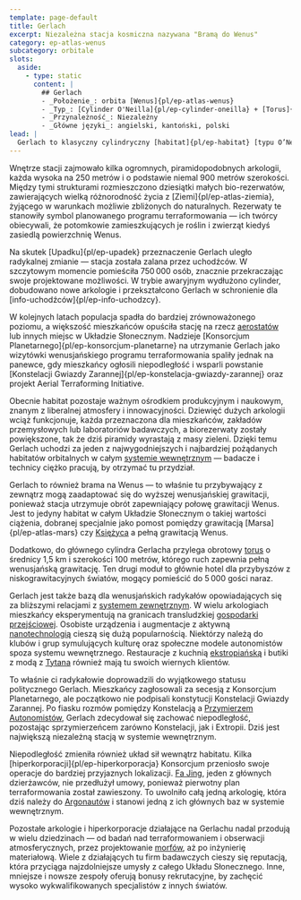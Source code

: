 ```yaml
---
template: page-default
title: Gerlach
excerpt: Niezależna stacja kosmiczna nazywana "Bramą do Wenus" 
category: ep-atlas-wenus
subcategory: orbitale
slots:
  aside:
    - type: static
      content: |
        ## Gerlach
        - _Położenie_: orbita [Wenus]{pl/ep-atlas-wenus}
        - _Typ_: [Cylinder O'Neilla]{pl/ep-cylinder-oneilla} + [Torus]{pl/ep-torus}
        - _Przynależność_: Niezależny
        - _Główne języki_: angielski, kantoński, polski
lead: |
  Gerlach to klasyczny cylindryczny [habitat]{pl/ep-habitat} [typu O’Neilla](#). Ma 1 kilometr średnicy, 4 kilometry długości i liczy niemal 120 000 mieszkańców. Jest głównym wenusjańskim portem kosmicznym, a także najstarszą zamieszkaną lokalizacją na lub wokół [Wenus]{pl/ep-atlas-wenus}. Początkowo był mniejszy, a jego budowę rozpoczęto z zamiarem prowadzenia badań nad atmosferą Wenus, wznoszenia kolejnych habitatów i aerostatów oraz docelowo — terraformowania planety.
---
```

Wnętrze stacji zajmowało kilka ogromnych, piramidopodobnych arkologii, każda wysoka na 250 metrów i o podstawie niemal 900 metrów szerokości. Między tymi strukturami rozmieszczono dziesiątki małych bio-rezerwatów, zawierających wielką różnorodność życia z [Ziemi]{pl/ep-atlas-ziemia}, żyjącego w warunkach możliwie zbliżonych do naturalnych. Rezerwaty te stanowiły symbol planowanego programu terraformowania — ich twórcy obiecywali, że potomkowie zamieszkujących je roślin i zwierząt kiedyś zasiedlą powierzchnię Wenus.

Na skutek [Upadku]{pl/ep-upadek} przeznaczenie Gerlach uległo radykalnej zmianie — stacja została zalana przez uchodźców. W szczytowym momencie pomieściła 750 000 osób, znacznie przekraczając swoje projektowane możliwości. W trybie awaryjnym wydłużono cylinder, dobudowano nowe arkologie i przekształcono Gerlach w schronienie dla [info-uchodźców]{pl/ep-info-uchodzcy}.

W kolejnych latach populacja spadła do bardziej zrównoważonego poziomu, a większość mieszkańców opuściła stację na rzecz [aerostatów](#) lub innych miejsc w Układzie Słonecznym. Nadzieje [Konsorcjum Planetarnego]{pl/ep-konsorcjum-planetarne} na utrzymanie Gerlach jako wizytówki wenusjańskiego programu terraformowania spaliły jednak na panewce, gdy mieszkańcy ogłosili niepodległość i wsparli powstanie [Konstelacji Gwiazdy Zarannej]{pl/ep-konstelacja-gwiazdy-zarannej} oraz projekt Aerial Terraforming Initiative.

Obecnie habitat pozostaje ważnym ośrodkiem produkcyjnym i naukowym, znanym z liberalnej atmosfery i innowacyjności. Dziewięć dużych arkologii wciąż funkcjonuje, każda przeznaczona dla mieszkańców, zakładów przemysłowych lub laboratoriów badawczych, a biorezerwaty zostały powiększone, tak że dziś piramidy wyrastają z masy zieleni. Dzięki temu Gerlach uchodzi za jeden z najwygodniejszych i najbardziej pożądanych habitatów orbitalnych w całym [systemie wewnętrznym](#) — badacze i technicy ciężko pracują, by otrzymać tu przydział.

Gerlach to również brama na Wenus — to właśnie tu przybywający z zewnątrz mogą zaadaptować się do wyższej wenusjańskiej grawitacji, ponieważ stacja utrzymuje obrót zapewniający połowę grawitacji Wenus. Jest to jedyny habitat w całym Układzie Słonecznym o takiej wartości ciążenia, dobranej specjalnie jako pomost pomiędzy grawitacją [Marsa]{pl/ep-atlas-mars} czy [Księżyca](#) a pełną grawitacją Wenus.

Dodatkowo, do głównego cylindra Gerlacha przylega obrotowy [torus](#) o średnicy 1,5 km i szerokości 100 metrów, którego ruch zapewnia pełną wenusjańską grawitację. Ten drugi moduł to głównie hotel dla przybyszów z niskograwitacyjnych światów, mogący pomieścić do 5 000 gości naraz.

Gerlach jest także bazą dla wenusjańskich radykałów opowiadających się za bliższymi relacjami z [systemem zewnętrznym](#). W wielu arkologiach mieszkańcy eksperymentują na granicach transludzkiej [gospodarki przejściowej](#). Osobiste urządzenia i augmentacje z aktywną [nanotechnologią](#) cieszą się dużą popularnością. Niektórzy należą do klubów i grup symulujących kulturę oraz społeczne modele autonomistów spoza systemu wewnętrznego. Restauracje z kuchnią [ekstropiańską](#) i butiki z modą z [Tytana](#) również mają tu swoich wiernych klientów.

To właśnie ci radykałowie doprowadzili do wyjątkowego statusu politycznego Gerlach. Mieszkańcy zagłosowali za secesją z Konsorcjum Planetarnego, ale początkowo nie podpisali konstytucji Konstelacji Gwiazdy Zarannej. Po fiasku rozmów pomiędzy Konstelacją a [Przymierzem Autonomistów](#), Gerlach zdecydował się zachować niepodległość, pozostając sprzymierzeńcem zarówno Konstelacji, jak i Extropii. Dziś jest największą niezależną stacją w systemie wewnętrznym.

Niepodległość zmieniła również układ sił wewnątrz habitatu. Kilka [hiperkorporacji]{pl/ep-hiperkorporacja} Konsorcjum przeniosło swoje operacje do bardziej przyjaznych lokalizacji. [Fa Jing](#), jeden z głównych dzierżawców, nie przedłużył umowy, ponieważ pierwotny plan terraformowania został zawieszony. To uwolniło całą jedną arkologię, która dziś należy do [Argonautów](#) i stanowi jedną z ich głównych baz w systemie wewnętrznym.

Pozostałe arkologie i hiperkorporacje działające na Gerlachu nadal przodują w wielu dziedzinach — od badań nad terraformowaniem i obserwacji atmosferycznych, przez projektowanie [morfów](#), aż po inżynierię materiałową. Wiele z działających tu firm badawczych cieszy się reputacją, która przyciąga najzdolniejsze umysły z całego Układu Słonecznego. Inne, mniejsze i nowsze zespoły oferują bonusy rekrutacyjne, by zachęcić wysoko wykwalifikowanych specjalistów z innych światów.
